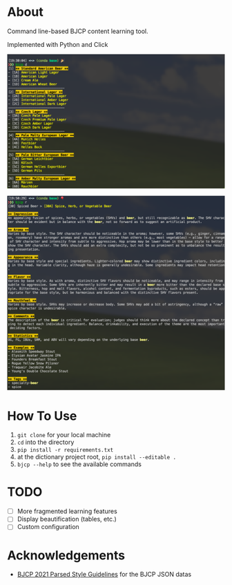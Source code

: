 # About

Command line-based BJCP content learning tool.

Implemented with Python and Click

![catalogue.png](img/catalogue.png)

![content.png](img/content.png)

# How To Use

1. `git clone` for your local machine
2. `cd` into the directory
3. `pip install -r requirements.txt`
4. at the dictionary project root, `pip install --editable .`
5. `bjcp --help` to see the available commands

# TODO

- [ ] More fragmented learning features
- [ ] Display beautification (tables, etc.)
- [ ] Custom configuration

# Acknowledgements

- [BJCP 2021 Parsed Style Guidelines](https://github.com/bjcp-brasil/styleguide-2021) for the BJCP JSON datas